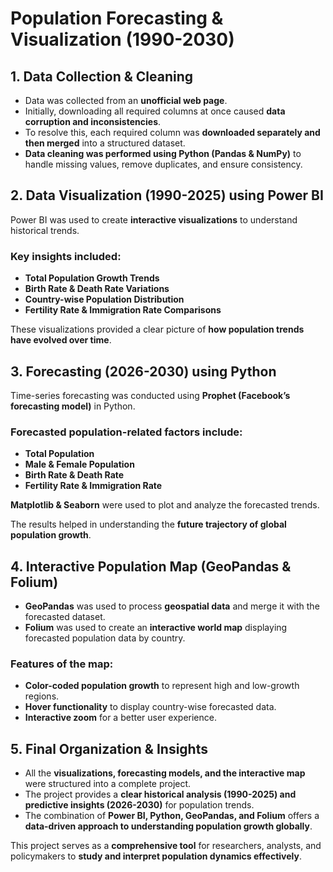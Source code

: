 # **Population Forecasting & Visualization (1990-2030)**  

## **1. Data Collection & Cleaning**  
- Data was collected from an **unofficial web page**.  
- Initially, downloading all required columns at once caused **data corruption and inconsistencies**.  
- To resolve this, each required column was **downloaded separately and then merged** into a structured dataset.  
- **Data cleaning was performed using Python (Pandas & NumPy)** to handle missing values, remove duplicates, and ensure consistency.  

## **2. Data Visualization (1990-2025) using Power BI**  
Power BI was used to create **interactive visualizations** to understand historical trends.  

### **Key insights included:**  
- **Total Population Growth Trends**  
- **Birth Rate & Death Rate Variations**  
- **Country-wise Population Distribution**  
- **Fertility Rate & Immigration Rate Comparisons**  

These visualizations provided a clear picture of **how population trends have evolved over time**.  

## **3. Forecasting (2026-2030) using Python**  
Time-series forecasting was conducted using **Prophet (Facebook’s forecasting model)** in Python.  

### **Forecasted population-related factors include:**  
- **Total Population**  
- **Male & Female Population**  
- **Birth Rate & Death Rate**  
- **Fertility Rate & Immigration Rate**  

**Matplotlib & Seaborn** were used to plot and analyze the forecasted trends.  

The results helped in understanding the **future trajectory of global population growth**.  

## **4. Interactive Population Map (GeoPandas & Folium)**  
- **GeoPandas** was used to process **geospatial data** and merge it with the forecasted dataset.  
- **Folium** was used to create an **interactive world map** displaying forecasted population data by country.  

### **Features of the map:**  
- **Color-coded population growth** to represent high and low-growth regions.  
- **Hover functionality** to display country-wise forecasted data.  
- **Interactive zoom** for a better user experience.  

## **5. Final Organization & Insights**  
- All the **visualizations, forecasting models, and the interactive map** were structured into a complete project.  
- The project provides a **clear historical analysis (1990-2025) and predictive insights (2026-2030)** for population trends.  
- The combination of **Power BI, Python, GeoPandas, and Folium** offers a **data-driven approach to understanding population growth globally**.  

This project serves as a **comprehensive tool** for researchers, analysts, and policymakers to **study and interpret population dynamics effectively**.  
